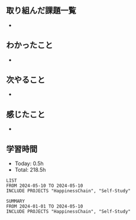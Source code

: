 ## 取り組んだ課題一覧
- 
## わかったこと
- 
## 次やること
- 
## 感じたこと
-    
## 学習時間
- Today: 0.5h
- Total: 218.5h
```toggl
LIST
FROM 2024-05-10 TO 2024-05-10
INCLUDE PROJECTS "HappinessChain", "Self-Study"
```
```toggl
SUMMARY
FROM 2024-01-01 TO 2024-05-10
INCLUDE PROJECTS "HappinessChain", "Self-Study"
```
